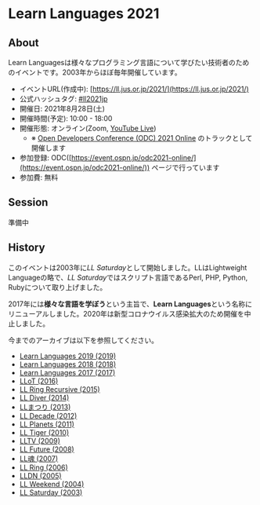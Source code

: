 Learn Languages 2021
====

## About

Learn Languagesは様々なプログラミング言語について学びたい技術者のためのイベントです。2003年からほぼ毎年開催しています。

- イベントURL(作成中): [https://ll.jus.or.jp/2021/](https://ll.jus.or.jp/2021/)
- 公式ハッシュタグ: [#ll2021jp](https://twitter.com/search?q=ll2021jp)
- 開催日: 2021年8月28日(土)
- 開催時間(予定): 10:00 - 18:00
- 開催形態: オンライン(Zoom, [YouTube Live](https://www.youtube.com/c/OSPNjp))
    - ※ [Open Developers Conference (ODC) 2021 Online](https://event.ospn.jp/odc2021-online/) のトラックとして開催します
- 参加登録: ODC([https://event.ospn.jp/odc2021-online/](https://event.ospn.jp/odc2021-online/)) ページで行っています
- 参加費: 無料

## Session

準備中

## History

このイベントは2003年に*LL Saturday*として開始しました。LLはLightweight Languageの略で、*LL Saturday*ではスクリプト言語であるPerl, PHP, Python, Rubyについて取り上げました。

2017年には**様々な言語を学ぼう**という主旨で、**Learn Languages**という名称にリニューアルしました。2020年は新型コロナウイルス感染拡大のため開催を中止しました。

今までのアーカイブは以下を参照してください。

- [Learn Languages 2019 (2019)](https://ll.jus.or.jp/2019/)
- [Learn Languages 2018 (2018)](https://ll.jus.or.jp/2018about/)
- [Learn Languages 2017 (2017)](https://ll.jus.or.jp/2017/)
- [LLoT (2016)](https://ll.jus.or.jp/2016/)
- [LL Ring Recursive (2015)](https://ll.jus.or.jp/2015/)
- [LL Diver (2014)](https://ll.jus.or.jp/2014/)
- [LLまつり (2013)](https://ll.jus.or.jp/2013/)
- [LL Decade (2012)](https://ll.jus.or.jp/2012/)
- [LL Planets (2011)](https://ll.jus.or.jp/2011/)
- [LL Tiger (2010)](https://ll.jus.or.jp/2010/)
- [LLTV (2009)](https://ll.jus.or.jp/2009/)
- [LL Future (2008)](https://ll.jus.or.jp/2008/)
- [LL魂 (2007)](https://ll.jus.or.jp/2007/)
- [LL Ring (2006)](https://ll.jus.or.jp/2006/)
- [LLDN (2005)](https://ll.jus.or.jp/2005/)
- [LL Weekend (2004)](https://ll.jus.or.jp/llw2004/)
- [LL Saturday (2003)](https://ll.jus.or.jp/lls2003/)
